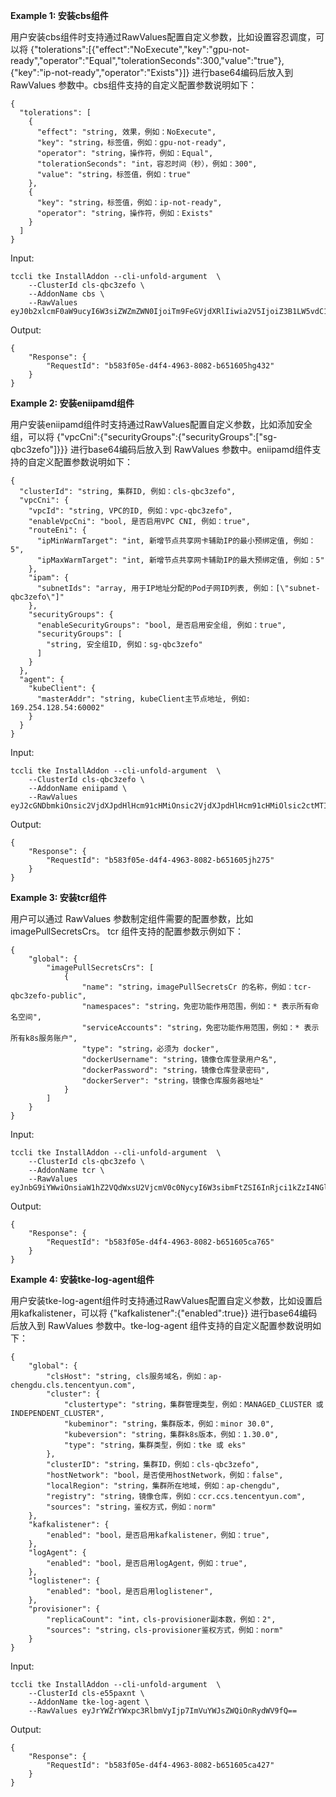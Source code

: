 **Example 1: 安装cbs组件**

用户安装cbs组件时支持通过RawValues配置自定义参数，比如设置容忍调度，可以将 {"tolerations":[{"effect":"NoExecute","key":"gpu-not-ready","operator":"Equal","tolerationSeconds":300,"value":"true"},{"key":"ip-not-ready","operator":"Exists"}]} 进行base64编码后放入到 RawValues 参数中。cbs组件支持的自定义配置参数说明如下：
```
{
  "tolerations": [
    {
      "effect": "string, 效果，例如：NoExecute",
      "key": "string，标签值，例如：gpu-not-ready",
      "operator": "string，操作符，例如：Equal",
      "tolerationSeconds": "int，容忍时间（秒），例如：300",
      "value": "string，标签值，例如：true"
    },
    {
      "key": "string，标签值，例如：ip-not-ready",
      "operator": "string，操作符，例如：Exists"
    }
  ]
}
```

Input: 

```
tccli tke InstallAddon --cli-unfold-argument  \
    --ClusterId cls-qbc3zefo \
    --AddonName cbs \
    --RawValues eyJ0b2xlcmF0aW9ucyI6W3siZWZmZWN0IjoiTm9FeGVjdXRlIiwia2V5IjoiZ3B1LW5vdC1yZWFkeSIsIm9wZXJhdG9yIjoiRXF1YWwiLCJ0b2xlcmF0aW9uU2Vjb25kcyI6MzAwLCJ2YWx1ZSI6InRydWUifSx7ImtleSI6ImlwLW5vdC1yZWFkeSIsIm9wZXJhdG9yIjoiRXhpc3RzIn1dfQ==
```

Output: 
```
{
    "Response": {
        "RequestId": "b583f05e-d4f4-4963-8082-b651605hg432"
    }
}
```

**Example 2: 安装eniipamd组件**

用户安装eniipamd组件时支持通过RawValues配置自定义参数，比如添加安全组，可以将 {"vpcCni":{"securityGroups":{"securityGroups":["sg-qbc3zefo"]}}} 进行base64编码后放入到 RawValues 参数中。eniipamd组件支持的自定义配置参数说明如下：
```
{
  "clusterId": "string, 集群ID, 例如：cls-qbc3zefo",
  "vpcCni": {
    "vpcId": "string, VPC的ID, 例如：vpc-qbc3zefo",
    "enableVpcCni": "bool, 是否启用VPC CNI, 例如：true",
    "routeEni": {
      "ipMinWarmTarget": "int, 新增节点共享网卡辅助IP的最小预绑定值, 例如：5",
      "ipMaxWarmTarget": "int, 新增节点共享网卡辅助IP的最大预绑定值, 例如：5"
    },
    "ipam": {
      "subnetIds": "array, 用于IP地址分配的Pod子网ID列表, 例如：[\"subnet-qbc3zefo\"]"
    }, 
    "securityGroups": {
      "enableSecurityGroups": "bool, 是否启用安全组, 例如：true",
      "securityGroups": [
        "string, 安全组ID, 例如：sg-qbc3zefo"
      ]
    }
  },
  "agent": {
    "kubeClient": {
      "masterAddr": "string, kubeClient主节点地址, 例如: 169.254.128.54:60002"
    }
  }
}
```

Input: 

```
tccli tke InstallAddon --cli-unfold-argument  \
    --ClusterId cls-qbc3zefo \
    --AddonName eniipamd \
    --RawValues eyJ2cGNDbmkiOnsic2VjdXJpdHlHcm91cHMiOnsic2VjdXJpdHlHcm91cHMiOlsic2ctMTIzNDU2NzgiXX19fQ==
```

Output: 
```
{
    "Response": {
        "RequestId": "b583f05e-d4f4-4963-8082-b651605jh275"
    }
}
```

**Example 3: 安装tcr组件**

用户可以通过 RawValues 参数制定组件需要的配置参数，比如 imagePullSecretsCrs。 tcr 组件支持的配置参数示例如下：
```
{
    "global": {
        "imagePullSecretsCrs": [
            {
                "name": "string，imagePullSecretsCr 的名称，例如：tcr-qbc3zefo-public",
                "namespaces": "string，免密功能作用范围，例如：* 表示所有命名空间",
                "serviceAccounts": "string，免密功能作用范围，例如：* 表示所有k8s服务账户",
                "type": "string，必须为 docker",
                "dockerUsername": "string，镜像仓库登录用户名",
                "dockerPassword": "string，镜像仓库登录密码",
                "dockerServer": "string，镜像仓库服务器地址"
            }
        ]
    }
}
```

Input: 

```
tccli tke InstallAddon --cli-unfold-argument  \
    --ClusterId cls-qbc3zefo \
    --AddonName tcr \
    --RawValues eyJnbG9iYWwiOnsiaW1hZ2VQdWxsU2VjcmV0c0NycyI6W3sibmFtZSI6InRjci1kZzI4NGltcS1wdWJsaWMiLCJuYW1lc3BhY2VzIjoiKiIsInNlcnZpY2VBY2NvdW50cyI6IioiLCJ0eXBlIjoiZG9ja2VyIiwiZG9ja2VyVXNlcm5hbWUiOiIxMDAwMTQzNjQ4MjIiLCJkb2NrZXJQYXNzd29yZCI6IjEyMzQ1Njc4IiwiZG9ja2VyU2VydmVyIjoibmljb2thbmctdGNyLWd6LnRlbmNlbnRjbG91ZGNyLmNvbSJ9XX19
```

Output: 
```
{
    "Response": {
        "RequestId": "b583f05e-d4f4-4963-8082-b651605ca765"
    }
}
```

**Example 4: 安装tke-log-agent组件**

用户安装tke-log-agent组件时支持通过RawValues配置自定义参数，比如设置启用kafkalistener，可以将 {"kafkalistener":{"enabled":true}} 进行base64编码后放入到 RawValues 参数中。tke-log-agent 组件支持的自定义配置参数说明如下：
```
{
    "global": {
        "clsHost": "string, cls服务域名，例如：ap-chengdu.cls.tencentyun.com",
        "cluster": {
            "clustertype": "string，集群管理类型，例如：MANAGED_CLUSTER 或 INDEPENDENT_CLUSTER",
            "kubeminor": "string，集群版本，例如：minor 30.0",
            "kubeversion": "string，集群k8s版本，例如：1.30.0",
            "type": "string，集群类型，例如：tke 或 eks"
        },
        "clusterID": "string，集群ID，例如：cls-qbc3zefo",
        "hostNetwork": "bool，是否使用hostNetwork，例如：false",
        "localRegion": "string，集群所在地域，例如：ap-chengdu",
        "registry": "string，镜像仓库，例如：ccr.ccs.tencentyun.com",
        "sources": "string，鉴权方式，例如：norm"
    },
    "kafkalistener": {
        "enabled": "bool，是否启用kafkalistener，例如：true",
    },
    "logAgent": {
        "enabled": "bool，是否启用logAgent，例如：true",
    },
    "loglistener": {
        "enabled": "bool，是否启用loglistener",
    },
    "provisioner": {
        "replicaCount": "int，cls-provisioner副本数，例如：2",
        "sources": "string，cls-provisioner鉴权方式，例如：norm"
    }
}
```

Input: 

```
tccli tke InstallAddon --cli-unfold-argument  \
    --ClusterId cls-e55paxnt \
    --AddonName tke-log-agent \
    --RawValues eyJrYWZrYWxpc3RlbmVyIjp7ImVuYWJsZWQiOnRydWV9fQ==
```

Output: 
```
{
    "Response": {
        "RequestId": "b583f05e-d4f4-4963-8082-b651605ca427"
    }
}
```

